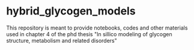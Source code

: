 # hybrid_glycogen_models
This repository is meant to provide notebooks, codes and other materials used in chapter 4 of the phd thesis "In sillico modeling of glycogen structure, metabolism and related disorders"
